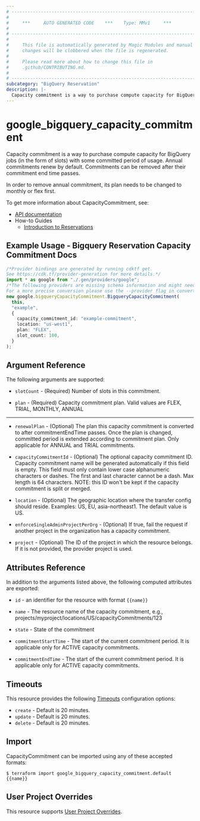 ```yaml
---
# ----------------------------------------------------------------------------
#
#     ***     AUTO GENERATED CODE    ***    Type: MMv1     ***
#
# ----------------------------------------------------------------------------
#
#     This file is automatically generated by Magic Modules and manual
#     changes will be clobbered when the file is regenerated.
#
#     Please read more about how to change this file in
#     .github/CONTRIBUTING.md.
#
# ----------------------------------------------------------------------------
subcategory: "BigQuery Reservation"
description: |-
  Capacity commitment is a way to purchase compute capacity for BigQuery jobs (in the form of slots) with some committed period of usage.
---
```


# google\_bigquery\_capacity\_commitment

Capacity commitment is a way to purchase compute capacity for BigQuery jobs (in the form of slots) with some committed period of usage. Annual commitments renew by default. Commitments can be removed after their commitment end time passes.

In order to remove annual commitment, its plan needs to be changed to monthly or flex first.

To get more information about CapacityCommitment, see:

* [API documentation](https://cloud.google.com/bigquery/docs/reference/reservations/rest/v1/projects.locations.capacityCommitments)
* How-to Guides
  * [Introduction to Reservations](https://cloud.google.com/bigquery/docs/reservations-intro)

## Example Usage - Bigquery Reservation Capacity Commitment Docs

```typescript
/*Provider bindings are generated by running cdktf get.
See https://cdk.tf/provider-generation for more details.*/
import * as google from "./.gen/providers/google";
/*The following providers are missing schema information and might need manual adjustments to synthesize correctly: google.
For a more precise conversion please use the --provider flag in convert.*/
new google.bigqueryCapacityCommitment.BigqueryCapacityCommitment(
  this,
  "example",
  {
    capacity_commitment_id: "example-commitment",
    location: "us-west1",
    plan: "FLEX",
    slot_count: 100,
  }
);

```

## Argument Reference

The following arguments are supported:

*   `slotCount` -
    (Required)
    Number of slots in this commitment.

*   `plan` -
    (Required)
    Capacity commitment plan. Valid values are FLEX, TRIAL, MONTHLY, ANNUAL

***

*   `renewalPlan` -
    (Optional)
    The plan this capacity commitment is converted to after commitmentEndTime passes. Once the plan is changed, committed period is extended according to commitment plan. Only applicable for ANNUAL and TRIAL commitments.

*   `capacityCommitmentId` -
    (Optional)
    The optional capacity commitment ID. Capacity commitment name will be generated automatically if this field is
    empty. This field must only contain lower case alphanumeric characters or dashes. The first and last character
    cannot be a dash. Max length is 64 characters. NOTE: this ID won't be kept if the capacity commitment is split
    or merged.

*   `location` -
    (Optional)
    The geographic location where the transfer config should reside.
    Examples: US, EU, asia-northeast1. The default value is US.

*   `enforceSingleAdminProjectPerOrg` -
    (Optional)
    If true, fail the request if another project in the organization has a capacity commitment.

*   `project` - (Optional) The ID of the project in which the resource belongs.
    If it is not provided, the provider project is used.

## Attributes Reference

In addition to the arguments listed above, the following computed attributes are exported:

*   `id` - an identifier for the resource with format `{{name}}`

*   `name` -
    The resource name of the capacity commitment, e.g., projects/myproject/locations/US/capacityCommitments/123

*   `state` -
    State of the commitment

*   `commitmentStartTime` -
    The start of the current commitment period. It is applicable only for ACTIVE capacity commitments.

*   `commitmentEndTime` -
    The start of the current commitment period. It is applicable only for ACTIVE capacity commitments.

## Timeouts

This resource provides the following
[Timeouts](https://developer.hashicorp.com/terraform/plugin/sdkv2/resources/retries-and-customizable-timeouts) configuration options:

* `create` - Default is 20 minutes.
* `update` - Default is 20 minutes.
* `delete` - Default is 20 minutes.

## Import

CapacityCommitment can be imported using any of these accepted formats:

```console
$ terraform import google_bigquery_capacity_commitment.default {{name}}
```

## User Project Overrides

This resource supports [User Project Overrides](https://registry.terraform.io/providers/hashicorp/google/latest/docs/guides/provider_reference#user_project_override).

